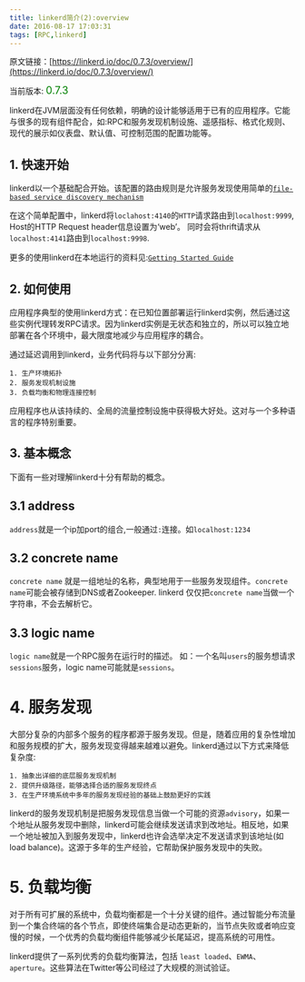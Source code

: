 ```yaml
---
title: linkerd简介(2):overview
date: 2016-08-17 17:03:31
tags: [RPC,linkerd]
---
```


原文链接：[https://linkerd.io/doc/0.7.3/overview/](https://linkerd.io/doc/0.7.3/overview/)

当前版本: <font color='green' size='+1'>0.7.3</font>


linkerd在JVM层面没有任何依赖，明确的设计能够适用于已有的应用程序。它能与很多的现有组件配合，如:RPC和服务发现机制设施、遥感指标、格式化规则、现代的展示如仪表盘、默认值、可控制范围的配置功能等。


## 1. 快速开始

linkerd以一个基础配合开始。该配置的路由规则是允许服务发现使用简单的[`file-based service discovery mechanism`](https://linkerd.io/doc/0.7.3/linkerd/namer#fs)

在这个简单配置中，linkerd将`loclahost:4140`的`HTTP`请求路由到`localhost:9999`, Host的HTTP Request header信息设置为‘web’。 同时会将thrift请求从`localhost:4141`路由到`localhost:9998`.

更多的使用linkerd在本地运行的资料见:[`Getting Started Guide`](https://linkerd.io/doc/getting-started/)

## 2. 如何使用

应用程序典型的使用linkerd方式：在已知位置部署运行linkerd实例，然后通过这些实例代理转发RPC请求。因为linkerd实例是无状态和独立的，所以可以独立地部署在各个环境中，最大限度地减少与应用程序的耦合。

通过延迟调用到linkerd，业务代码将与以下部分分离:

	1. 生产环境拓扑
	2. 服务发现机制设施
	3. 负载均衡和物理连接控制
	
应用程序也从该持续的、全局的流量控制设施中获得极大好处。这对与一个多种语言的程序特别重要。

## 3. 基本概念

下面有一些对理解linkerd十分有帮助的概念。

## 3.1 address
`address`就是一个ip加port的组合,一般通过`:`连接。如`localhost:1234`

## 3.2 concrete name

`concrete name` 就是一组地址的名称，典型地用于一些服务发现组件。`concrete name`可能会被存储到DNS或者Zookeeper. linkerd 仅仅把`concrete name`当做一个字符串，不会去解析它。

## 3.3 logic name

`logic name`就是一个RPC服务在运行时的描述。	如：一个名叫`users`的服务想请求`sessions`服务，logic name可能就是`sessions`。


# 4. 服务发现

大部分复杂的内部多个服务的程序都源于服务发现。但是，随着应用的复杂性增加和服务规模的扩大，服务发现变得越来越难以避免。linkerd通过以下方式来降低复杂度:
	
	1. 抽象出详细的底层服务发现机制
	2. 提供升级路径，能够选择合适的服务发现终点
	3. 在生产环境系统中多年的服务发现经验的基础上鼓励更好的实践
	
linkerd的服务发现机制是把服务发现信息当做一个可能的资源`advisory`，如果一个地址从服务发现中删除，linkerd可能会继续发送请求到改地址。相反地，如果一个地址被加入到服务发现中，linkerd也许会选举决定不发送请求到该地址(如load balance)。这源于多年的生产经验，它帮助保护服务发现中的失败。 


# 5. 负载均衡

对于所有可扩展的系统中，负载均衡都是一个十分关键的组件。通过智能分布流量到一个集合终端的各个节点，即使终端集合是动态更新的，当节点失败或者响应变慢的时候，一个优秀的负载均衡组件能够减少长尾延迟，提高系统的可用性。

linkerd提供了一系列优秀的负载均衡算法，包括 `least loaded`、`EWMA`、`aperture`。这些算法在Twitter等公司经过了大规模的测试验证。

